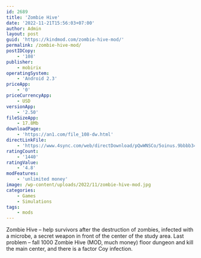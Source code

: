 ```yaml
---
id: 2689
title: 'Zombie Hive'
date: '2022-11-21T15:56:03+07:00'
author: Admin
layout: post
guid: 'https://kindmod.com/zombie-hive-mod/'
permalink: /zombie-hive-mod/
postIDCopy:
    - '108'
publisher:
    - mobirix
operatingSystem:
    - 'Android 2.3'
priceApp:
    - '0'
priceCurrencyApp:
    - USD
versionApp:
    - '2.50'
fileSizeApp:
    - 17.8Mb
downloadPage:
    - 'https://an1.com/file_108-dw.html'
directLinkFile:
    - 'https://www.4sync.com/web/directDownload/pQwWNSCo/5oinus.9bbbb34d004942306d6b6693afec587a'
ratingCount:
    - '1440'
ratingValue:
    - '4.8'
modFeatures:
    - 'unlimited money'
image: /wp-content/uploads/2022/11/zombie-hive-mod.jpg
categories:
    - Games
    - Simulations
tags:
    - mods
---
```


Zombie Hive – help survivors after the destruction of zombies, infected with a microbe, a secret weapon in front of the center of the study area. Last problem – fall 1000 Zombie Hive (MOD, much money) floor dungeon and kill the main center, and there is a factor Coy infection.